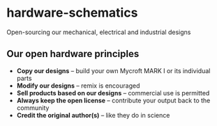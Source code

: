 # hardware-schematics
Open-sourcing our mechanical, electrical and industrial designs

## Our open hardware principles
* **Copy our designs** – build your own Mycroft MARK I or its individual parts
* **Modify our designs** – remix is encouraged
* **Sell products based on our designs** – commercial use is permitted
* **Always keep the open license** – contribute your output back to the community
* **Credit the original author(s)** – like they do in science
